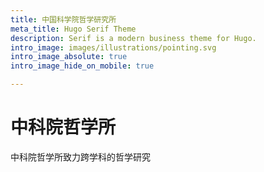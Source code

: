 ```yaml
---
title: 中国科学院哲学研究所
meta_title: Hugo Serif Theme
description: Serif is a modern business theme for Hugo.
intro_image: images/illustrations/pointing.svg
intro_image_absolute: true
intro_image_hide_on_mobile: true

---
```

# 中科院哲学所

中科院哲学所致力跨学科的哲学研究